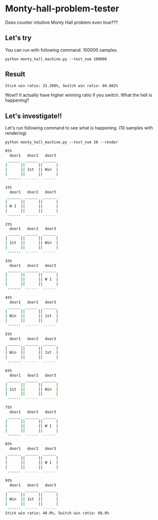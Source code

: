 # Monty-hall-problem-tester
Does counter intuitive Monty Hall problem even true???



## Let's try
You can run with following command. 100000 samples.

`python monty_hall_machine.py --test_num 100000`

## Result
```bash
Stick win ratio: 33.398%, Switch win ratio: 66.602%
```

Wow!! It actually have higher winning ratio if you switch.
What the hell is happening?

## Let's investigate!!
Let's run following command to see what is happening. (10 samples with rendering)

`python monty_hall_machine.py --test_num 10 --render`

```bash
0th
  door1   door2   door3
 ______  ______  ______
|      ||      ||      |
|      || 1st  || Win  |
|      ||      ||      |
 ------  ------  ------

1th
  door1   door2   door3
 ______  ______  ______
|      ||      ||      |
| W 1  ||      ||      |
|      ||      ||      |
 ------  ------  ------

2th
  door1   door2   door3
 ______  ______  ______
|      ||      ||      |
| 1st  ||      || Win  |
|      ||      ||      |
 ------  ------  ------

3th
  door1   door2   door3
 ______  ______  ______
|      ||      ||      |
|      ||      || W 1  |
|      ||      ||      |
 ------  ------  ------

4th
  door1   door2   door3
 ______  ______  ______
|      ||      ||      |
| Win  ||      || 1st  |
|      ||      ||      |
 ------  ------  ------

5th
  door1   door2   door3
 ______  ______  ______
|      ||      ||      |
| Win  ||      || 1st  |
|      ||      ||      |
 ------  ------  ------

6th
  door1   door2   door3
 ______  ______  ______
|      ||      ||      |
| 1st  ||      || Win  |
|      ||      ||      |
 ------  ------  ------

7th
  door1   door2   door3
 ______  ______  ______
|      ||      ||      |
|      ||      || W 1  |
|      ||      ||      |
 ------  ------  ------

8th
  door1   door2   door3
 ______  ______  ______
|      ||      ||      |
|      ||      || W 1  |
|      ||      ||      |
 ------  ------  ------

9th
  door1   door2   door3
 ______  ______  ______
|      ||      ||      |
| Win  || 1st  ||      |
|      ||      ||      |
 ------  ------  ------
Stick win ratio: 40.0%, Switch win ratio: 60.0%
```


